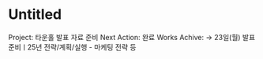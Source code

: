 # Untitled

Project: 타운홀 발표 자료 준비
Next Action: 완료
Works Achive: → 23일(월) 발표 준비ㅣ25년 전략/계획/실행 - 마케팅 전략 등